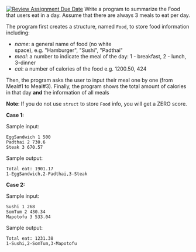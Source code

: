 [![Review Assignment Due Date](https://classroom.github.com/assets/deadline-readme-button-22041afd0340ce965d47ae6ef1cefeee28c7c493a6346c4f15d667ab976d596c.svg)](https://classroom.github.com/a/8hTaB990)
Write a program to summarize the Food that users eat in a day. Assume that there are always 3 meals to eat per day.

The program first creates a structure, named `Food`, to store food information including:

- *name*: a general name of food (no white space), e.g. "Hamburger", "Sushi", "Padthai"
- *meal*: a number to indicate the meal of the day: 1 - breakfast, 2 - lunch, 3-dinner
- *cal*: a number of calories of the food e.g. 1200.50, 424 

Then, the program asks the user to input their meal one by one (from Meal#1 to Meal#3). Finally, the program shows the total amount of calories in that day **and** the information of all meals

**Note**: If you do not use `struct` to store `Food` info, you will get a ZERO score.

**Case 1:**

Sample input:
```
EggSandwich 1 500
Padthai 2 730.6
Steak 3 670.57
```
Sample output:
```
Total eat: 1901.17
1-EggSandwich,2-Padthai,3-Steak
```

**Case 2:**

Sample input:
```
Sushi 1 268
SomTum 2 430.34
Mapotofu 3 533.04
```
Sample output:
```
Total eat: 1231.38
1-Sushi,2-SomTum,3-Mapotofu
```
